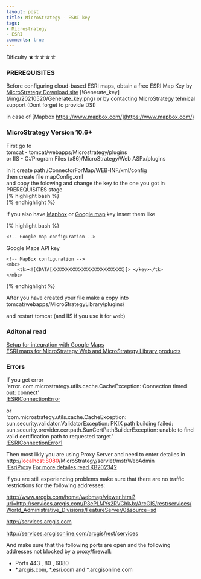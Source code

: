 ```yaml
---
layout: post
title: MicroStrategy - ESRI key
tags:
- Microstrategy
- ESRI
comments: true
---
```

Dificulty ★☆☆☆☆

### PREREQUISITES

Before configuring cloud-based ESRI maps, obtain a free ESRI Map Key by
[MicroStrategy Download site](https://community.microstrategy.com/s/products)
[!Generate_key] (/img/20210520/Generate_key.png)
or by contacting MicroStrategy tehnical support (Dont forget to provide DSI)

in case of [Mapbox https://www.mapbox.com/](https://www.mapbox.com/)

### MicroStrategy Version 10.6+

First go to  <br />
tomcat - tomcat/webapps/Microstrategy/plugins  <br />
or IIS - C:/Program Files (x86)/MicroStrategy/Web ASPx/plugins

in it create path /ConnectorForMap/WEB-INF/xml/config  <br />
then create file mapConfig.xml  <br />
and copy the folowing and change the key to the one you got in PREREQUISITES stage <br />
{% highlight bash %}
<mc> 
  <ec>
    <apps>
        <key> <![CDATA[XXXXXXXXXXXXXXXXXXXXXXXXXX]]> </key>
    </apps>
  </ec>
</mc>  
{% endhighlight %}
    
if you also have [Mapbox](https://www.mapbox.com/) or [Google map](https://www2.microstrategy.com/producthelp/Current/GISHelp/WebHelp/Lang_1033/Content/Google_Setup.htm) key insert them like

{% highlight bash %}
<mc>
	<!-- ESRI map configuration -->
	<ec>
		<apps>
			<key><![CDATA[XXXXXXXXXXXXXXXXXXXXXXXXXX]]> </key>
		</apps>
	</ec>

	<!-- Google map configuration -->
  
  <gc>
    <mk isPremier=false>Google Maps API key</mk>
  </gc>

	<!-- MapBox configuration -->
	<mbc>
		<tk><![CDATA[XXXXXXXXXXXXXXXXXXXXXXXXXX]]> </key></tk>
	</mbc>
</mc>
{% endhighlight %}

After you have created your file make a copy into 
tomcat/webapps/MicroStrategyLibrary/plugins/

and restart tomcat (and IIS if you use it for web)

### Aditonal read
[Setup for integration with Google Maps](https://www2.microstrategy.com/producthelp/Current/GISHelp/WebHelp/Lang_1033/Content/Google_Setup.htm)  <br />
[ESRI maps for MicroStrategy Web and MicroStrategy Library products](https://community.microstrategy.com/s/article/KB45064-How-to-activate-cloud-based-ESRI-maps-for-MicroStrategy?language=en_US)

### Errors
If you get error  <br />
'error. com.microstrategy.utils.cache.CacheException: Connection timed out: connect'  <br />
[!ESRIConnectionError](/img/20210520/EsriConnectionError.png)

or  <br />
'com.microstrategy.utils.cache.CacheException: sun.security.validator.ValidatorException: PKIX path building failed: sun.security.provider.certpath.SunCertPathBuilderException: unable to find valid certification path to requested target.'  <br />
[!ESRIConnectionError1](/img/20210520/EsriConnectionError1.png)

Then most likly you are using Proxy Server and need to enter detailes in  <br />
http://<font color='red'>localhost:8080</font>/MicroStrategy/servlet/mstrWebAdmin  <br />
[!EsriProxy](/img/20210520/EsriProxy.png)
[For more detailes read KB202342](https://community.microstrategy.com/s/article/KB202342-Support-using-proxy-server-to-send-HTTP-request-to-ESRI?language=en_US)

if you are still experiencing problems make sure that there are no traffic restrictions for the following addresses:

http://www.arcgis.com/home/webmap/viewer.html?url=http://services.arcgis.com/P3ePLMYs2RVChkJx/ArcGIS/rest/services/World_Administrative_Divisions/FeatureServer/0&source=sd

http://services.arcgis.com
 
http://services.arcgisonline.com/arcgis/rest/services 

And make sure that the following ports are open and the following addresses not blocked by a proxy/firewall:

- Ports 443 , 80 , 6080 
- *.arcgis.com, *.esri.com and *.arcgisonline.com
